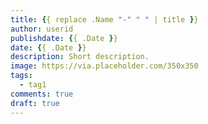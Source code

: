 ```yaml
---
title: {{ replace .Name "-" " " | title }}
author: userid
publishdate: {{ .Date }}
date: {{ .Date }}
description: Short description.
image: https://via.placeholder.com/350x350
tags:
  - tag1
comments: true
draft: true
---
```


